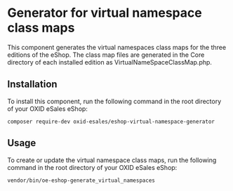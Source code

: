 Generator for virtual namespace class maps 
==========================================

This component generates the virtual namespaces class maps for the three editions of the eShop.
The class map files are generated in the Core directory of each installed edition as VirtualNameSpaceClassMap.php.


Installation
------------

To install this component, run the following command in the root directory of your OXID eSales eShop: 

```
composer require-dev oxid-esales/eshop-virtual-namespace-generator
```

Usage
-----

To create or update the virtual namespace class maps, run the following command in the root directory of your OXID eSales eShop:  

```
vendor/bin/oe-eshop-generate_virtual_namespaces
```
